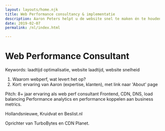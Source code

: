 ```yaml
---
layout: layouts/home.njk
title: Web Performance consultancy & implementatie
description: Aaron Peters helpt u de website snel te maken én te houden. Probleemanalyse, advisering, implementatie en kennisoverdracht.
date: 2019-02-07
permalink: /nl/index.html

---
```


# Web Performance Consultant

Keywords: laadtijd optimalisatie, website laadtijd, website snelheid

1. Waarom webperf, wat levert het op?
2. Kort: ervaring van Aaron (expertise, klanten), met link naar 'About' page

Pitch:
8+ jaar ervaring als web perf consultant
Frontend, CDN, DNS, load balancing
Performance analytics en performance koppelen aan business metrics.

Hollandsnieuwe, Kruidvat en Beslist.nl

Oprichter van TurboBytes en CDN Planet.

